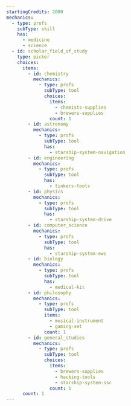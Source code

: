 ```yaml
---
startingCredits: 2000
mechanics:
  - type: profs
    subType: skill
    has:
      - medicine
      - science
  - id: scholar_field_of_study
    type: picker
    choices:
      items:
        - id: chemistry
          mechanics:
            - type: profs
              subType: tool
              choices:
                items:
                  - chemists-supplies
                  - brewers-supplies
                count: 1
        - id: astronomy
          mechanics:
            - type: profs
              subType: tool
              has:
                - starship-system-navigation
        - id: engineering
          mechanics:
            - type: profs
              subType: tool
              has:
                - tinkers-tools
        - id: physics
          mechanics:
            - type: profs
              subType: tool
              has:
                - starship-system-drive
        - id: computer_science
          mechanics:
            - type: profs
              subType: tool
              has:
                - starship-system-ews
        - id: biology
          mechanics:
            - type: profs
              subType: tool
              has:
                - medical-kit
        - id: philosophy
          mechanics:
            - type: profs
              subType: tool
              items:
                - musical-instrument
                - gaming-set
              count: 1
        - id: general_studies
          mechanics:
            - type: profs
              subType: tool
              choices:
                items:
                  - brewers-supplies
                  - hacking-tools
                  - starship-system-ssc
                count: 1
      count: 1
---
```

